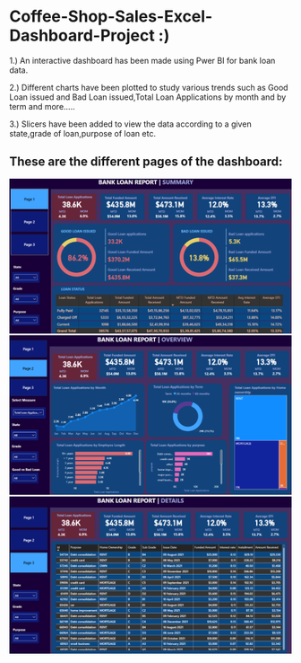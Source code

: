 # Coffee-Shop-Sales-Excel-Dashboard-Project :)

1.) An interactive dashboard has been made using Pwer BI for bank loan data.

2.) Different charts have been plotted to study various trends such as Good Loan issued and Bad Loan issued,Total Loan Applications by month and by term and more.....

3.) Slicers have been added to view the data according to a given state,grade of loan,purpose of loan etc.

## These are the different pages of the dashboard:
![Screenshot 1](Page-1.png)
![Screenshot 2](Page-2.png)
![Screenshot 3](Page-3.png)

